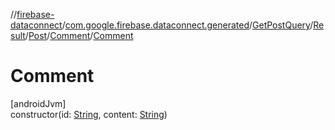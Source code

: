 //[firebase-dataconnect](../../../../../../index.md)/[com.google.firebase.dataconnect.generated](../../../../index.md)/[GetPostQuery](../../../index.md)/[Result](../../index.md)/[Post](../index.md)/[Comment](index.md)/[Comment](-comment.md)

# Comment

[androidJvm]\
constructor(id: [String](https://kotlinlang.org/api/latest/jvm/stdlib/kotlin/-string/index.html), content: [String](https://kotlinlang.org/api/latest/jvm/stdlib/kotlin/-string/index.html))
